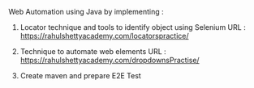 Web Automation using Java by implementing :

1. Locator technique and tools to identify object using Selenium
URL : https://rahulshettyacademy.com/locatorspractice/
     
3. Technique to automate web elements
URL : https://rahulshettyacademy.com/dropdownsPractise/
   
5. Create maven and prepare E2E Test
